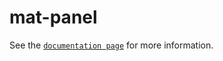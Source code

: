 # mat-panel

See the [`documentation page`](http://expandjs.com/elements/mat-panel) for more information.